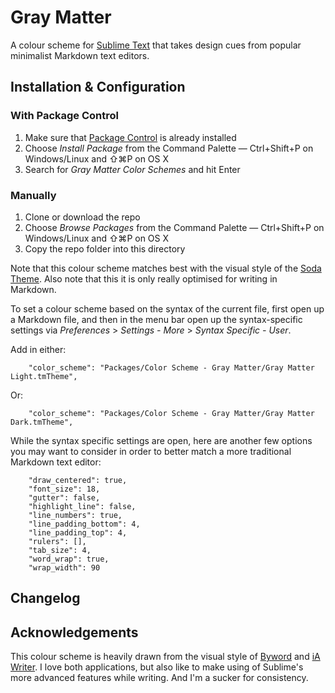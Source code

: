 # Gray Matter

A colour scheme for [Sublime Text](http://www.sublimetext.com) that takes design cues from popular minimalist Markdown text editors.

## Installation & Configuration

### With Package Control

1. Make sure that [Package Control](https://sublime.wbond.net/installation) is already installed
2. Choose *Install Package* from the Command Palette — Ctrl+Shift+P on Windows/Linux and ⇧⌘P on OS X
3. Search for *Gray Matter Color Schemes* and hit Enter

### Manually

1. Clone or download the repo
2. Choose *Browse Packages* from the Command Palette — Ctrl+Shift+P on Windows/Linux and ⇧⌘P on OS X
3. Copy the repo folder into this directory

Note that this colour scheme matches best with the visual style of the [Soda Theme](http://buymeasoda.github.com/soda-theme/). Also note that this it is only really optimised for writing in Markdown.

To set a colour scheme based on the syntax of the current file, first open up a Markdown file, and then in the menu bar open up the syntax-specific settings via *Preferences* > *Settings - More* > *Syntax Specific - User*.

Add in either:

        "color_scheme": "Packages/Color Scheme - Gray Matter/Gray Matter Light.tmTheme",

Or:

        "color_scheme": "Packages/Color Scheme - Gray Matter/Gray Matter Dark.tmTheme",

While the syntax specific settings are open, here are another few options you may want to consider in order to better match a more traditional Markdown text editor:

        "draw_centered": true,
        "font_size": 18,
        "gutter": false,
        "highlight_line": false,
        "line_numbers": true,
        "line_padding_bottom": 4,
        "line_padding_top": 4,
        "rulers": [],
        "tab_size": 4,
        "word_wrap": true,
        "wrap_width": 90

## Changelog

## Acknowledgements

This colour scheme is heavily drawn from the visual style of [Byword](http://bywordapp.com/) and [iA Writer](http://iawriter.com). I love both applications, but also like to make using of Sublime's more advanced features while writing. And I'm a sucker for consistency.
